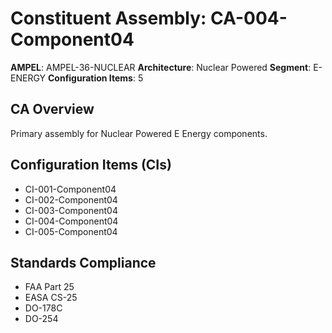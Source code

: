 # Constituent Assembly: CA-004-Component04

**AMPEL**: AMPEL-36-NUCLEAR
**Architecture**: Nuclear Powered
**Segment**: E-ENERGY
**Configuration Items**: 5

## CA Overview
Primary assembly for Nuclear Powered E Energy components.

## Configuration Items (CIs)
- CI-001-Component04
- CI-002-Component04
- CI-003-Component04
- CI-004-Component04
- CI-005-Component04

## Standards Compliance
- FAA Part 25
- EASA CS-25
- DO-178C
- DO-254
